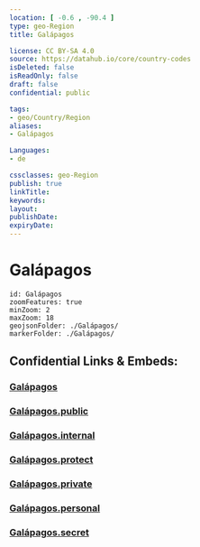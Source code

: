 ```yaml
---
location: [ -0.6 , -90.4 ] 
type: geo-Region
title: Galápagos

license: CC BY-SA 4.0
source: https://datahub.io/core/country-codes
isDeleted: false
isReadOnly: false
draft: false
confidential: public

tags:
- geo/Country/Region
aliases:
- Galápagos

Languages:
- de

cssclasses: geo-Region
publish: true
linkTitle: 
keywords: 
layout: 
publishDate: 
expiryDate: 
---
```


# Galápagos

```leaflet
id: Galápagos
zoomFeatures: true 
minZoom: 2 
maxZoom: 18
geojsonFolder: ./Galápagos/
markerFolder: ./Galápagos/
```


## Confidential Links & Embeds: 

### [Galápagos](/_Standards/Earth/Continent/America~South/Ecuador/provinces~Equador/Galápagos.md) 

### [Galápagos.public](/_public/Earth/Continent/America~South/Ecuador/provinces~Equador/Galápagos.public.md) 

### [Galápagos.internal](/_internal/Earth/Continent/America~South/Ecuador/provinces~Equador/Galápagos.internal.md) 

### [Galápagos.protect](/_protect/Earth/Continent/America~South/Ecuador/provinces~Equador/Galápagos.protect.md) 

### [Galápagos.private](/_private/Earth/Continent/America~South/Ecuador/provinces~Equador/Galápagos.private.md) 

### [Galápagos.personal](/_personal/Earth/Continent/America~South/Ecuador/provinces~Equador/Galápagos.personal.md) 

### [Galápagos.secret](/_secret/Earth/Continent/America~South/Ecuador/provinces~Equador/Galápagos.secret.md)

